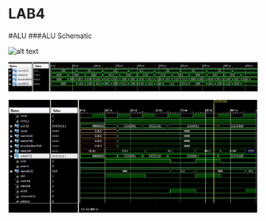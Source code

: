 LAB4
====
#ALU
###ALU Schematic 

![alt text](http://s27.postimg.org/a0l3aeehv/2014_04_14_22_05_08.jpg)


![alt text](https://raw.githubusercontent.com/gytenis98/LAB4/master/Capture.JPG)

![alt text](https://raw.githubusercontent.com/gytenis98/LAB4/master/Datapath_screen.JPG)
